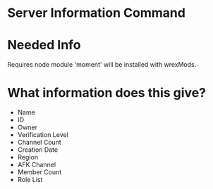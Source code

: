 # Server Information Command


# Needed Info
Requires node module 'moment' will be installed with wrexMods.

# What information does this give?
- Name
- ID
- Owner
- Verification Level
- Channel Count
- Creation Date
- Region
- AFK Channel
- Member Count
- Role List
